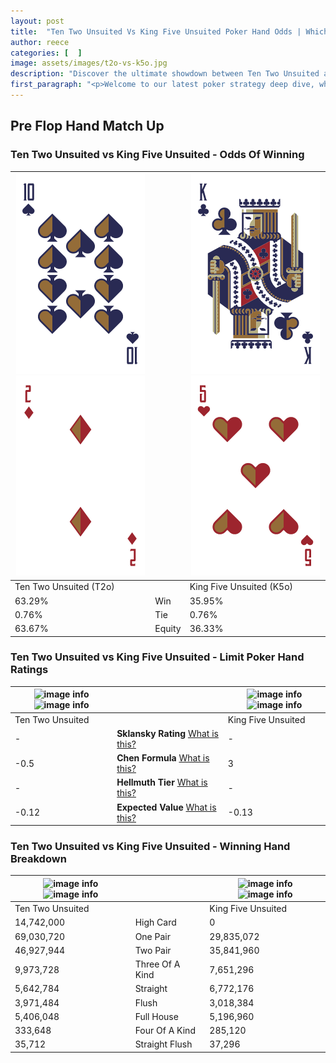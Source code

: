 ```yaml
---
layout: post
title:  "Ten Two Unsuited Vs King Five Unsuited Poker Hand Odds | Which Is The Better Hand In Poker? A Complete Guide"
author: reece
categories: [  ]
image: assets/images/t2o-vs-k5o.jpg
description: "Discover the ultimate showdown between Ten Two Unsuited and King Five Unsuited in poker! Uncover the odds, strategies, and scenarios where one hand triumphs over the other. Get ready to up your poker game with this thrilling analysis."
first_paragraph: "<p>Welcome to our latest poker strategy deep dive, where we're pitting two distinct hands against each other in a high-stakes showdown: Ten Two Unsuited vs King Five Unsuited.</p><p>In the dynamic world of poker, every decision counts, and knowing which hand holds the upper hand is key to your success at the table.</p><p>In this article, we'll dissect these two hands, explore the scenarios where one dominates the other, and equip you with the knowledge to make strategic choices that can tip the odds in your favor.</p><p>Get ready to unravel the intriguing dynamics of these poker hands and elevate your game to new heights.</p>"
---
```




[comment]: # (sp0)

## Pre Flop Hand Match Up

<div class="table hand-ratings" markdown="1"> 



### Ten Two Unsuited vs King Five Unsuited - Odds Of Winning


    
| ![image info](assets/images/hand1/t.png) ![image info](assets/images/hand1/2o.png) |  | ![image info](assets/images/hand2/k.png) ![image info](assets/images/hand2/5o.png) |
| -------- | -------- | -------- |
| Ten Two Unsuited (T2o) |  | King Five Unsuited (K5o) |
| 63.29% | Win | 35.95% |
| 0.76% | Tie | 0.76% |
| 63.67% | Equity | 36.33% |




[comment]: # (sp1)



### Ten Two Unsuited vs King Five Unsuited - Limit Poker Hand Ratings


    
| ![image info](https://www.riverpairs.com/assets/images/hand1/t.png) ![image info](https://www.riverpairs.com/assets/images/hand1/2o.png) |  | ![image info](https://www.riverpairs.com/assets/images/hand2/k.png) ![image info](https://www.riverpairs.com/assets/images/hand2/5o.png) |
| -------- | -------- | -------- |
| Ten Two Unsuited |  | King Five Unsuited |
| - | **Sklansky Rating** [What is this?](/sklansky-rating-explained) | - |
| -0.5 | **Chen Formula** [What is this?](/chen-formula-explained) | 3 |
| - | **Hellmuth Tier** [What is this?](/Hellmuth-tier-explained) | - |
| -0.12 | **Expected Value** [What is this?](/expected-value-explained) | -0.13 |




[comment]: # (sp2)



### Ten Two Unsuited vs King Five Unsuited - Winning Hand Breakdown


    
| ![image info](https://www.riverpairs.com/assets/images/hand1/t.png) ![image info](https://www.riverpairs.com/assets/images/hand1/2o.png) |  | ![image info](https://www.riverpairs.com/assets/images/hand2/k.png) ![image info](https://www.riverpairs.com/assets/images/hand2/5o.png) |
| -------- | -------- | -------- |
| Ten Two Unsuited |  | King Five Unsuited |
| 14,742,000 | High Card | 0 |
| 69,030,720 | One Pair | 29,835,072 |
| 46,927,944 | Two Pair | 35,841,960 |
| 9,973,728 | Three Of A Kind | 7,651,296 |
| 5,642,784 | Straight | 6,772,176 |
| 3,971,484 | Flush | 3,018,384 |
| 5,406,048 | Full House | 5,196,960 |
| 333,648 | Four Of A Kind | 285,120 |
| 35,712 | Straight Flush | 37,296 |




[comment]: # (sp3)



</div>

[comment]: # (sp4)



[comment]: # (sp5)

